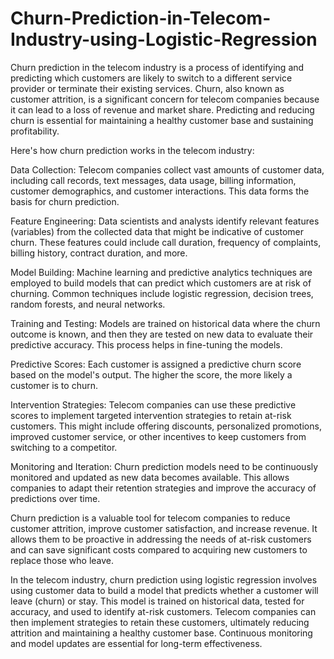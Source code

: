 # Churn-Prediction-in-Telecom-Industry-using-Logistic-Regression
Churn prediction in the telecom industry is a process of identifying and predicting which customers are likely to switch to a different service provider or terminate their existing services. Churn, also known as customer attrition, is a significant concern for telecom companies because it can lead to a loss of revenue and market share. Predicting and reducing churn is essential for maintaining a healthy customer base and sustaining profitability.

Here's how churn prediction works in the telecom industry:

Data Collection: Telecom companies collect vast amounts of customer data, including call records, text messages, data usage, billing information, customer demographics, and customer interactions. This data forms the basis for churn prediction.

Feature Engineering: Data scientists and analysts identify relevant features (variables) from the collected data that might be indicative of customer churn. These features could include call duration, frequency of complaints, billing history, contract duration, and more.

Model Building: Machine learning and predictive analytics techniques are employed to build models that can predict which customers are at risk of churning. Common techniques include logistic regression, decision trees, random forests, and neural networks.

Training and Testing: Models are trained on historical data where the churn outcome is known, and then they are tested on new data to evaluate their predictive accuracy. This process helps in fine-tuning the models.

Predictive Scores: Each customer is assigned a predictive churn score based on the model's output. The higher the score, the more likely a customer is to churn.

Intervention Strategies: Telecom companies can use these predictive scores to implement targeted intervention strategies to retain at-risk customers. This might include offering discounts, personalized promotions, improved customer service, or other incentives to keep customers from switching to a competitor.

Monitoring and Iteration: Churn prediction models need to be continuously monitored and updated as new data becomes available. This allows companies to adapt their retention strategies and improve the accuracy of predictions over time.

Churn prediction is a valuable tool for telecom companies to reduce customer attrition, improve customer satisfaction, and increase revenue. It allows them to be proactive in addressing the needs of at-risk customers and can save significant costs compared to acquiring new customers to replace those who leave.

In the telecom industry, churn prediction using logistic regression involves using customer data to build a model that predicts whether a customer will leave (churn) or stay. This model is trained on historical data, tested for accuracy, and used to identify at-risk customers. Telecom companies can then implement strategies to retain these customers, ultimately reducing attrition and maintaining a healthy customer base. Continuous monitoring and model updates are essential for long-term effectiveness.
